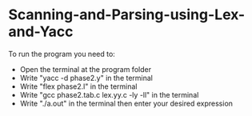 # Scanning-and-Parsing-using-Lex-and-Yacc
To run the program you need to:
- Open the terminal at the program folder
- Write "yacc -d phase2.y" in the terminal
- Write "flex phase2.l" in the terminal
- Write "gcc phase2.tab.c lex.yy.c -ly -ll" in the terminal
- Write "./a.out" in the terminal then enter your desired expression 
